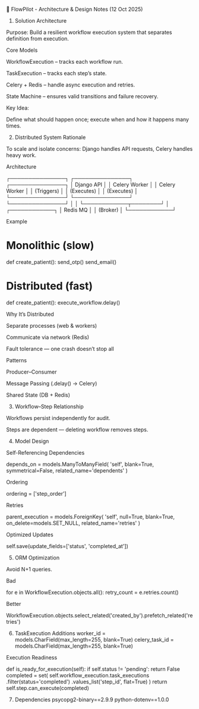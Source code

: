 🧠 FlowPilot - Architecture & Design Notes (12 Oct 2025)
1. Solution Architecture

Purpose: Build a resilient workflow execution system that separates definition from execution.

Core Models

WorkflowExecution – tracks each workflow run.

TaskExecution – tracks each step’s state.

Celery + Redis – handle async execution and retries.

State Machine – ensures valid transitions and failure recovery.

Key Idea:

Define what should happen once; execute when and how it happens many times.

2. Distributed System Rationale

To scale and isolate concerns: Django handles API requests, Celery handles heavy work.

Architecture

┌───────────────┐    ┌───────────────┐    ┌───────────────┐
│ Django API    │    │ Celery Worker │    │ Celery Worker │
│ (Triggers)    │    │ (Executes)    │    │ (Executes)    │
└───────────────┘    └───────────────┘    └───────────────┘
         │                     │
         └────────────┬────────┘
                      │
               ┌────────────┐
               │ Redis MQ   │
               │ (Broker)   │
               └────────────┘


Example

# Monolithic (slow)
def create_patient():
    send_otp()
    send_email()

# Distributed (fast)
def create_patient():
    execute_workflow.delay()


Why It’s Distributed

Separate processes (web & workers)

Communicate via network (Redis)

Fault tolerance — one crash doesn’t stop all

Patterns

Producer–Consumer

Message Passing (.delay() → Celery)

Shared State (DB + Redis)

3. Workflow–Step Relationship

Workflows persist independently for audit.

Steps are dependent — deleting workflow removes steps.

4. Model Design

Self-Referencing Dependencies

depends_on = models.ManyToManyField(
    'self',
    blank=True,
    symmetrical=False,
    related_name='dependents'
)


Ordering

ordering = ['step_order']


Retries

parent_execution = models.ForeignKey(
    'self',
    null=True, blank=True,
    on_delete=models.SET_NULL,
    related_name='retries'
)


Optimized Updates

self.save(update_fields=['status', 'completed_at'])

5. ORM Optimization

Avoid N+1 queries.

Bad

for e in WorkflowExecution.objects.all():
    retry_count = e.retries.count()


Better

WorkflowExecution.objects.select_related('created_by').prefetch_related('retries')

6. TaskExecution Additions
worker_id = models.CharField(max_length=255, blank=True)
celery_task_id = models.CharField(max_length=255, blank=True)


Execution Readiness

def is_ready_for_execution(self):
    if self.status != 'pending':
        return False
    completed = set(
        self.workflow_execution.task_executions
        .filter(status='completed')
        .values_list('step_id', flat=True)
    )
    return self.step.can_execute(completed)

7. Dependencies
psycopg2-binary==2.9.9
python-dotenv==1.0.0